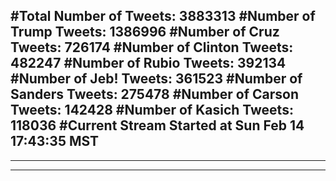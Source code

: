 #Total Number of Tweets: 3883313 
#Number of Trump Tweets: 1386996
#Number of Cruz Tweets: 726174
#Number of Clinton Tweets: 482247
#Number of Rubio Tweets: 392134
#Number of Jeb! Tweets: 361523
#Number of Sanders Tweets: 275478
#Number of Carson Tweets: 142428
#Number of Kasich Tweets: 118036
#Current Stream Started at Sun Feb 14 17:43:35 MST
---
---
---
